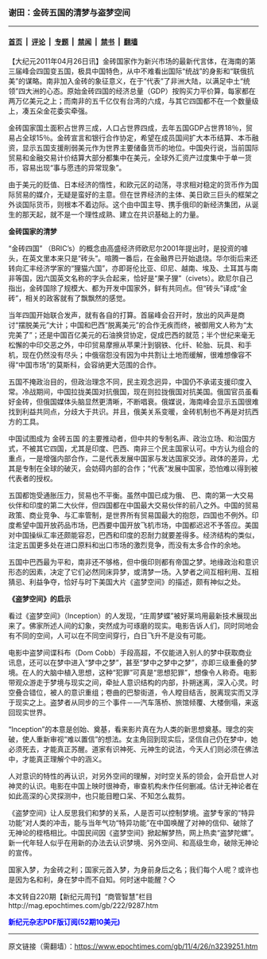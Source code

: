 ### 谢田：金砖五国的清梦与盗梦空间

---

#### [首页](../../../..?n3239251) &nbsp;|&nbsp; [评论](../../../../../epoch-comment?n3239251) &nbsp;|&nbsp; [专题](../../../../../epoch-special?n3239251) &nbsp;|&nbsp; [禁闻](../../../../../epoch-news?n3239251) &nbsp;|&nbsp; [禁书](../../../../../books?n3239251) &nbsp;|&nbsp; [翻墙](https://github.com/gfw-breaker/nogfw/blob/master/README.md?n3239251)


<div class="post_content" id="artbody" itemprop="articleBody">
 <!-- article content begin -->
 <p>
  【大纪元2011年04月26日讯】金砖国家作为新兴市场的最新代言体，在海南的第三届峰会四国变五国，极具中国特色，从中不难看出国际“统战”的身影和“联俄抗美”的谋略。南非加入金砖的象征意义，在于“代表”了非洲大陆，以满足中土“统领”四大洲的心态。原始金砖四国的经济总量（GDP）按购买力平价算，每家都在两万亿美元之上；而南非的五千亿仅有台湾的六成，与其它四国都不在一个数量级上，凑五朵金花委实牵强。
 </p>
 <p>
  金砖国家国土面积占世界三成，人口占世界四成，去年五国GDP占世界18％，贸易占全球15％。金砖宣言和银行合作协定，希望在成员国间扩大本币结算、本币融资，显示五国支援削弱美元作为世界主要储备货币的地位。中国央行说，当前国际贸易和金融交易计价结算大部分都集中在美元，全球外汇资产过度集中于单一货币，容易出现“事与愿违的异常现象”。
 </p>
 <p>
  由于美元的贬值、日本经济的惰性，和欧元区的动荡，寻求相对稳定的货币作为国际贸易的媒介，无疑是蛮好的主意。但在世界经济的主体、美日欧三巨头的框架之外谈国际货币，则根本不着边际。这个由中国主导、携手俄印的新经济集团，从诞生的那天起，就不是一个理性成熟、建立在共识基础上的力量。
 </p>
 <p>
  <b>
   金砖国家的清梦
  </b>
 </p>
 <p>
  “金砖四国” （BRIC’s）的概念由高盛经济师欧尼尔2001年提出时，是投资的噱头，在英文里本来只是“砖头”。喧腾一番后，在金融界已开始退烧。华尔街后来还转向汇丰经济学家的“狸猫六国”，亦即哥伦比亚、印尼、越南、埃及、土耳其与南非等国，因六国英文名称的字头合起来，恰好是“果子狸”（civets）。欧尼尔自己指出，金砖国除了规模大、都为开发中国家外，鲜有共同点。但“砖头”译成“金砖”，相关的政客就有了飘飘然的感觉。
 </p>
 <p>
  当年四国开始联合发声，就有各自的打算。首届峰会召开时，放出的风声是商讨“摆脱美元”大计；中国和巴西“脱离美元”的合作无疾而终，被御用文人称为“太完美了”；还是中国百亿美元的石油换贷协定，促成巴西的就范；半个世纪来毫无松懈的中印交恶之外，中印贸易摩擦从苹果汁到钢铁、化纤、轮胎、玩具、和手机，现在仍然没有尽头；中俄宿怨没有因为中共割让土地而缓解，很难想像容不得“中国市场”的莫斯科，会容纳更大范围的合作。
 </p>
 <p>
  五国不掩政治目的，但政治理念不同，民主观念迥异，中国仍不承诺支援印度入常。冷战期间，中国拉拢美国对抗俄国，现在则拉拢俄国对抗美国。俄国官员虽看好金砖，但俄国媒体头脑显然更清晰，不断唱衰。俄媒说，海南峰会显示五国很难找到利益共同点，分歧大于共识。并且，俄美关系变暖，金砖机制也不再是对抗西方的工具。
 </p>
 <p>
  中国试图成为
  <ok href="https://www.epochtimes.com/gb/tag/%E9%87%91%E7%A0%96%E4%BA%94%E5%9B%BD.html">
   金砖五国
  </ok>
  的主要推动者，但中共的专制名声、政治立场、和治国方式，不被其它四国，尤其是印度、巴西、南非三个民主国家认可。中方认为组合的重点，一是增强内部合作，二是代表发展中国家与发达国家交涉。政体的差异，尤其是专制在全球的破灭，会妨碍内部的合作；“代表”发展中国家，恐怕难以得到被代表者的授权。
 </p>
 <p>
  五国都饱受通胀压力，贸易也不平衡。虽然中国已成为俄、 巴、南的第一大交易伙伴和印度的第二大伙伴，但四国都在中国最大交易伙伴的前八之外。中国的贸易政策、商业竞争、与汇率管制，是世界所有贸易国最大的抱怨，四国也不例外。印度希望中国开放药品市场，巴西要中国开放飞机市场，中国都迟迟不予答应。美国对中国操纵汇率还颇能容忍，巴西和印度的忍耐力就要差得多。经济结构的类似，注定五国更多处在进口原料和出口市场的激烈竞争，而没有太多合作的余地。
 </p>
 <p>
  五国中巴西最为平和，南非还不够格，但中俄印则都有帝国之梦。地缘政治和意识形态的因素，决定了它们必然同床异梦，或清梦一场。入梦者之间互相利用、互相猜忌、利益争夺，恰好与时下美国大片《盗梦空间》的描述，颇有神似之处。
 </p>
 <p>
  <b>
   《盗梦空间》的启示
  </b>
 </p>
 <p>
  看过《盗梦空间》（Inception）的人发现，“庄周梦蝶”被好莱坞用最新技术展现出来了。佛家所述人间的幻象，突然成为可琢磨的现实。电影告诉人们，同时同地会有不同的空间，人可以在不同空间穿行，白日飞升不是没有可能。
 </p>
 <p>
  电影中盗梦间谍科布（Dom Cobb）手段高超，不仅能进入别人的梦中获取商业讯息，还可以在梦中进入“梦中之梦”，甚至“梦中之梦中之梦”，亦即三级重叠的梦境。在人的大脑中植入思想，这种“犯罪”可真是“思想犯罪”，想像令人称奇。电影带观众游走于梦境与现实之间，牵扯人意识结构的内部，扑朔迷离，深入心灵。时空叠合错位，被人的意识重组；卷曲的巴黎街道，令人瞠目结舌，脱离现实而又浮于现实之上。盗梦者从同步的三个事件－—汽车落桥、旅馆倾覆、大楼倒塌，来返回现实世界。
 </p>
 <p>
  “Inception”的本意是创始、奠基，看来影片真在为人类的新思想奠基。理念的突破，使人重新审视“难以置信”的想法。女主角回到现实后，坚信自己仍在梦中，她必须死去，才能真正苏醒。道家有识神死、元神生的说法，今天人们则必须在佛法中，才能真正理解个中的涵义。
 </p>
 <p>
  人对意识的特性的再认识，对另外空间的理解，对时空关系的领会，会开启世人对神灵的认识。电影在中国上映时很神奇，审查机构未作任何删减。估计无神论者在如此高深的心灵探测中，也只能目瞪口呆、不知怎么裁剪。
 </p>
 <p>
  《盗梦空间》让人反思我们和梦的关系，人是否可以控制梦境。盗梦专家的“特异功能”对人类的冲击，能与当年气功“特异功能”在中国唤醒了对神的信仰、破除了无神论的桎梏相比。中国民间因《盗梦空间》掀起解梦热，网上热卖“盗梦陀螺”。新一代年轻人似乎在用新的办法去认识梦境、另外空间、和高级生命，破除无神论的宣传。
 </p>
 <p>
  国家入梦，为金砖之利；国家元首入梦，为身前身后之名；我们每个人呢？或许也是因为名和利，身在梦中而不自知。何时迷中能醒？◇
 </p>
 <p>
  本文转自220期【新纪元周刊】“商管智慧”栏目
  <br/>
  <ok href=" http://mag.epochtimes.com/gb/222/9287.htm " target="_blank">
   http://mag.epochtimes.com/gb/222/9287.htm
  </ok>
 </p>
 <p>
  <ok href="http://mag.epochtimes.com/pdfmag/home.html">
   <font color="blue">
    <b>
     新纪元杂志PDF版订阅(52期10美元)
    </b>
   </font>
  </ok>
 </p>
 <!-- article content end -->
 <div id="below_article_ad">
 </div>
</div>


---

原文链接（需翻墙）：https://www.epochtimes.com/gb/11/4/26/n3239251.htm